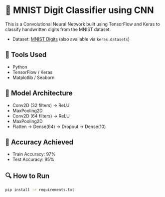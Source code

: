 # 🧠 MNIST Digit Classifier using CNN

This is a Convolutional Neural Network built using TensorFlow and Keras to classify handwritten digits from the MNIST dataset.

- Dataset: [MNIST Digits](http://yann.lecun.com/exdb/mnist/) (also available via `keras.datasets`)

## 🧰 Tools Used

- Python
- TensorFlow / Keras
- Matplotlib / Seaborn

## 🚀 Model Architecture

- Conv2D (32 filters) → ReLU
- MaxPooling2D
- Conv2D (64 filters) → ReLU
- MaxPooling2D
- Flatten → Dense(64) → Dropout → Dense(10)

## 🎯 Accuracy Achieved

- Train Accuracy: 97%
- Test Accuracy: 95%


## 🔍 How to Run

```bash
pip install -r requirements.txt
